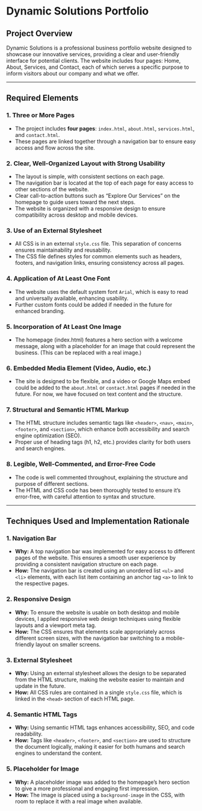 # Dynamic Solutions Portfolio

## Project Overview
Dynamic Solutions is a professional business portfolio website designed to showcase our innovative services, providing a clear and user-friendly interface for potential clients. The website includes four pages: Home, About, Services, and Contact, each of which serves a specific purpose to inform visitors about our company and what we offer.

---

## Required Elements

### 1. **Three or More Pages**
- The project includes **four pages**: `index.html`, `about.html`, `services.html`, and `contact.html`.
- These pages are linked together through a navigation bar to ensure easy access and flow across the site.

### 2. **Clear, Well-Organized Layout with Strong Usability**
- The layout is simple, with consistent sections on each page. 
- The navigation bar is located at the top of each page for easy access to other sections of the website.
- Clear call-to-action buttons such as “Explore Our Services” on the homepage to guide users toward the next steps.
- The website is organized with a responsive design to ensure compatibility across desktop and mobile devices.

### 3. **Use of an External Stylesheet**
- All CSS is in an external `style.css` file. This separation of concerns ensures maintainability and reusability.
- The CSS file defines styles for common elements such as headers, footers, and navigation links, ensuring consistency across all pages.

### 4. **Application of At Least One Font**
- The website uses the default system font `Arial`, which is easy to read and universally available, enhancing usability.
- Further custom fonts could be added if needed in the future for enhanced branding.

### 5. **Incorporation of At Least One Image**
- The homepage (index.html) features a hero section with a welcome message, along with a placeholder for an image that could represent the business. (This can be replaced with a real image.)

### 6. **Embedded Media Element (Video, Audio, etc.)**
- The site is designed to be flexible, and a video or Google Maps embed could be added to the `about.html` or `contact.html` pages if needed in the future. For now, we have focused on text content and the structure.

### 7. **Structural and Semantic HTML Markup**
- The HTML structure includes semantic tags like `<header>`, `<nav>`, `<main>`, `<footer>`, and `<section>`, which enhance both accessibility and search engine optimization (SEO).
- Proper use of heading tags (h1, h2, etc.) provides clarity for both users and search engines.

### 8. **Legible, Well-Commented, and Error-Free Code**
- The code is well commented throughout, explaining the structure and purpose of different sections.
- The HTML and CSS code has been thoroughly tested to ensure it’s error-free, with careful attention to syntax and structure.

---

## Techniques Used and Implementation Rationale

### 1. **Navigation Bar**
- **Why:** A top navigation bar was implemented for easy access to different pages of the website. This ensures a smooth user experience by providing a consistent navigation structure on each page.
- **How:** The navigation bar is created using an unordered list `<ul>` and `<li>` elements, with each list item containing an anchor tag `<a>` to link to the respective pages.

### 2. **Responsive Design**
- **Why:** To ensure the website is usable on both desktop and mobile devices, I applied responsive web design techniques using flexible layouts and a viewport meta tag.
- **How:** The CSS ensures that elements scale appropriately across different screen sizes, with the navigation bar switching to a mobile-friendly layout on smaller screens.

### 3. **External Stylesheet**
- **Why:** Using an external stylesheet allows the design to be separated from the HTML structure, making the website easier to maintain and update in the future.
- **How:** All CSS rules are contained in a single `style.css` file, which is linked in the `<head>` section of each HTML page.

### 4. **Semantic HTML Tags**
- **Why:** Using semantic HTML tags enhances accessibility, SEO, and code readability.
- **How:** Tags like `<header>`, `<footer>`, and `<section>` are used to structure the document logically, making it easier for both humans and search engines to understand the content.

### 5. **Placeholder for Image**
- **Why:** A placeholder image was added to the homepage’s hero section to give a more professional and engaging first impression.
- **How:** The image is placed using a `background-image` in the CSS, with room to replace it with a real image when available.




